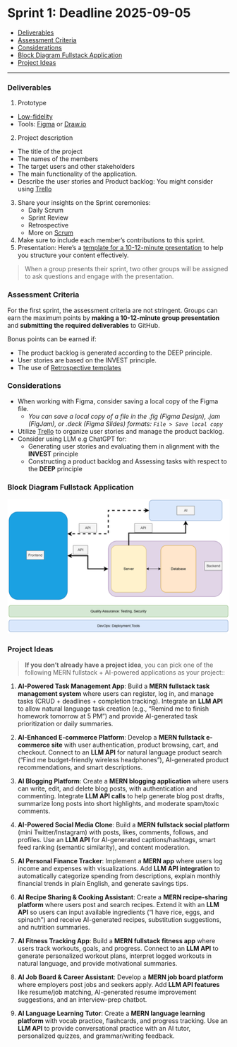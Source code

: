 # Sprint 1: Deadline 2025-09-05


- [Deliverables](#deliverables)
- [Assessment Criteria](#assessment-criteria)
- [Considerations](#considerations)
- [Block Diagram Fullstack Application](#block-diagram-fullstack-application)
- [Project Ideas](#project-ideas)


---

### Deliverables

1. Prototype
  - [Low-fidelity]
  - Tools: [Figma](https://www.figma.com/) or [Draw.io](https://app.diagrams.net/) 
2. Project description 
  - The title of the project
  - The names of the members
  - The target users and other stakeholders
  - The main functionality of the application. 
  - Describe the user stories and Product backlog: You might consider using [Trello](https://trello.com/)
3. Share your insights on the Sprint ceremonies:
   - Daily Scrum
   - Sprint Review
   - Retrospective
   - More on [Scrum](https://www.scrum.org/learning-series/what-is-scrum/)
4. Make sure to include each member’s contributions to this sprint.
5. Presentation: Here’s a [template for a 10-12-minute presentation](./ppt-template.md) to help you structure your content effectively.

> When a group presents their sprint, two other groups will be assigned to ask questions and engage with the presentation.

### Assessment Criteria 

For the first sprint, the assessment criteria are not stringent. Groups can earn the maximum points by **making a 10-12-minute group presentation** and **submitting the required deliverables** to GitHub.

Bonus points can be earned if:
- The product backlog is generated according to the DEEP principle.
- User stories are based on the INVEST principle.
- The use of [Retrospective templates](https://agilebox.app/blog/4ls-retrospective/)

### Considerations

- When working with Figma, consider saving a local copy of the Figma file.
  - *You can save a local copy of a file in the .fig (Figma Design), .jam (FigJam), or .deck (Figma Slides) formats: `File > Save local copy `*
- Utilize [Trello](https://trello.com/) to organize user stories and manage the product backlog.
- Consider using LLM e.g ChatGPT for:
  - Generating user stories and evaluating them in alignment with the **INVEST** principle
  - Constructing a product backlog and Assessing tasks with respect to the **DEEP** principle

### Block Diagram Fullstack Application

![](./img/fullsatck-ai.png)

### Project Ideas

> **If you don’t already have a project idea**, you can pick one of the following MERN fullstack + AI-powered applications as your project::


1. **AI-Powered Task Management App**: Build a **MERN fullstack task management system** where users can register, log in, and manage tasks (CRUD + deadlines + completion tracking). Integrate an **LLM API** to allow natural language task creation (e.g., “Remind me to finish homework tomorrow at 5 PM”) and provide AI-generated task prioritization or daily summaries.

2. **AI-Enhanced E-commerce Platform**: Develop a **MERN fullstack e-commerce site** with user authentication, product browsing, cart, and checkout. Connect to an **LLM API** for natural language product search (“Find me budget-friendly wireless headphones”), AI-generated product recommendations, and smart descriptions.

3. **AI Blogging Platform**: Create a **MERN blogging application** where users can write, edit, and delete blog posts, with authentication and commenting. Integrate **LLM API calls** to help generate blog post drafts, summarize long posts into short highlights, and moderate spam/toxic comments.

4. **AI-Powered Social Media Clone**: Build a **MERN fullstack social platform** (mini Twitter/Instagram) with posts, likes, comments, follows, and profiles. Use an **LLM API** for AI-generated captions/hashtags, smart feed ranking (semantic similarity), and content moderation.

5. **AI Personal Finance Tracker**: Implement a **MERN app** where users log income and expenses with visualizations. Add **LLM API integration** to automatically categorize spending from descriptions, explain monthly financial trends in plain English, and generate savings tips.

6. **AI Recipe Sharing & Cooking Assistant**: Create a **MERN recipe-sharing platform** where users post and search recipes. Extend it with an **LLM API** so users can input available ingredients (“I have rice, eggs, and spinach”) and receive AI-generated recipes, substitution suggestions, and nutrition summaries.

7. **AI Fitness Tracking App**: Build a **MERN fullstack fitness app** where users track workouts, goals, and progress. Connect to an **LLM API** to generate personalized workout plans, interpret logged workouts in natural language, and provide motivational summaries.

8. **AI Job Board & Career Assistant**: Develop a **MERN job board platform** where employers post jobs and seekers apply. Add **LLM API features** like resume/job matching, AI-generated resume improvement suggestions, and an interview-prep chatbot.

9. **AI Language Learning Tutor**: Create a **MERN language learning platform** with vocab practice, flashcards, and progress tracking. Use an **LLM API** to provide conversational practice with an AI tutor, personalized quizzes, and grammar/writing feedback.



<!-- Links -->
[Low-fidelity]:https://www.invisionapp.com/inside-design/low-fi-vs-hi-fi-prototyping/ 


<!-- 
user stories referred to as tickets:
https://www.jacobparis.com/content/agile-ticketing 
-->

<!--  -->